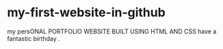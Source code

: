 # my-first-website-in-github
my persONAL PORTFOLIO WEBSITE BUILT USING HTML AND CSS
have a fantastic birthday
.
